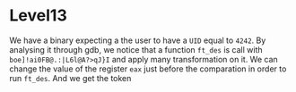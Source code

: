 # Level13

We have a binary expecting a the user to have a `UID` equal to `4242`.
By analysing it through gdb, we notice that a function `ft_des` is call with `boe]!ai0FB@.:|L6l@A?>qJ}I`
and apply many transformation on it. We can change the value of the register `eax` just before the comparation
in order to run `ft_des`. And we get the token